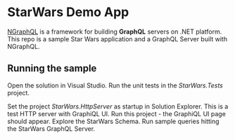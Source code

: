 # StarWars Demo App
[NGraphQL](https://github.com/rivantsov/ngraphql) is a framework for building **GraphQL** servers on .NET platform. 
This repo is a sample Star Wars application and a GraphQL Server built with NGraphQL. 

## Running the sample
Open the solution in Visual Studio. Run the unit tests in the *StarWars.Tests* project. 

Set the project *StarWars.HttpServer* as startup in Solution Explorer. This is a test HTTP server with GraphiQL UI. Run this project - the GraphiQL UI page should appear. 
Explore the StarWars Schema. Run sample queries hitting the StarWars GraphQL Server. 